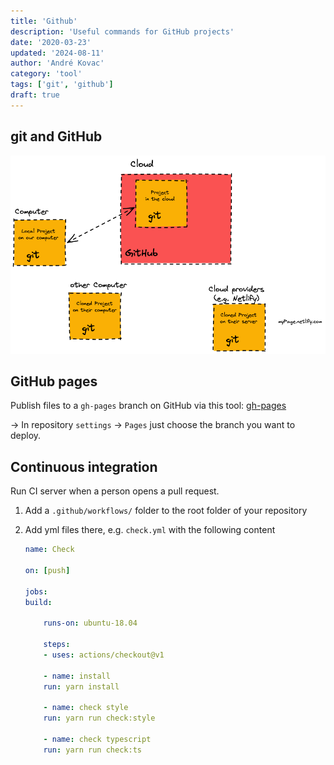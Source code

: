 ```yaml
---
title: 'Github'
description: 'Useful commands for GitHub projects'
date: '2020-03-23'
updated: '2024-08-11'
author: 'André Kovac'
category: 'tool'
tags: ['git', 'github']
draft: true
---
```


## git and GitHub

![](./git-and-github-white-bg.png)

## GitHub pages

Publish files to a `gh-pages` branch on GitHub via this tool: [gh-pages](https://github.com/tschaub/gh-pages)

-> In repository `settings` -> `Pages` just choose the branch you want to deploy.

## Continuous integration

Run CI server when a person opens a pull request.

1. Add a `.github/workflows/` folder to the root folder of your repository
2. Add yml files there, e.g. `check.yml` with the following content

	```yml
	name: Check

	on: [push]

	jobs:
	build:

		runs-on: ubuntu-18.04

		steps:
		- uses: actions/checkout@v1

		- name: install
		run: yarn install

		- name: check style
		run: yarn run check:style

		- name: check typescript
		run: yarn run check:ts
	```